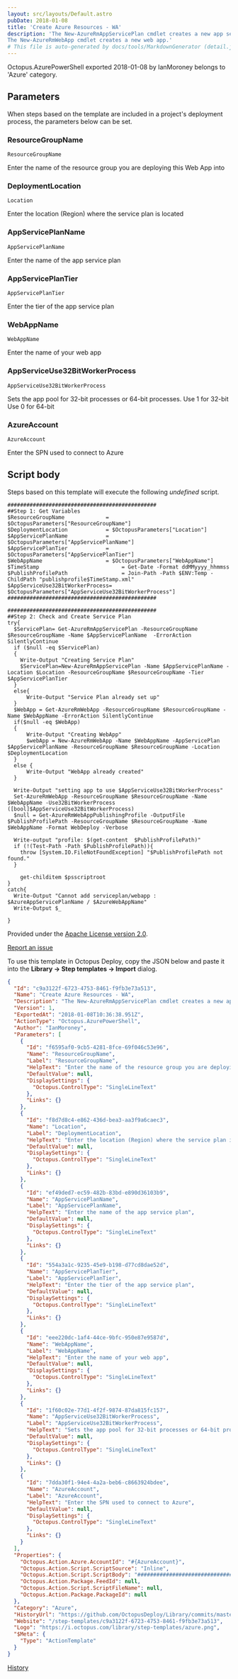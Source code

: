 ```yaml
---
layout: src/layouts/Default.astro
pubDate: 2018-01-08
title: 'Create Azure Resources - WA'
description: 'The New-AzureRmAppServicePlan cmdlet creates a new app service plan.
The New-AzureRmWebApp cmdlet creates a new web app.'
# This file is auto-generated by docs/tools/MarkdownGenerator (detail.js)
---
```


Octopus.AzurePowerShell exported 2018-01-08 by IanMoroney belongs to 'Azure' category.

## Parameters

When steps based on the template are included in a project's deployment process, the parameters below can be set.


<div class="param">

### ResourceGroupName

`ResourceGroupName`

Enter the name of the resource group you are deploying this Web App into

</div>
        
<div class="param">

### DeploymentLocation

`Location`

Enter the location (Region) where the service plan is located

</div>
        
<div class="param">

### AppServicePlanName

`AppServicePlanName`

Enter the name of the app service plan

</div>
        
<div class="param">

### AppServicePlanTier

`AppServicePlanTier`

Enter the tier of the app service plan

</div>
        
<div class="param">

### WebAppName

`WebAppName`

Enter the name of your web app

</div>
        
<div class="param">

### AppServiceUse32BitWorkerProcess

`AppServiceUse32BitWorkerProcess`

Sets the app pool for 32-bit processes or 64-bit processes.
Use 1 for 32-bit
Use 0 for 64-bit

</div>
        
<div class="param">

### AzureAccount

`AzureAccount`

Enter the SPN used to connect to Azure

</div>
        

## Script body

Steps based on this template will execute the following *undefined* script.

```undefined
###############################################
##Step 1: Get Variables
$ResourceGroupName             = $OctopusParameters["ResourceGroupName"] 
$DeploymentLocation            = $OctopusParameters["Location"] 
$AppServicePlanName            = $OctopusParameters["AppServicePlanName"] 
$AppServicePlanTier            = $OctopusParameters["AppServicePlanTier"]
$WebAppName                    = $OctopusParameters["WebAppName"]
$TimeStamp                          = Get-Date -Format ddMMyyyy_hhmmss
$PublishProfilePath                 = Join-Path -Path $ENV:Temp -ChildPath "publishprofile$TimeStamp.xml"
$AppServiceUse32BitWorkerProcess= $OctopusParameters["AppServiceUse32BitWorkerProcess"] 
###############################################

###############################################
##Step 2: Check and Create Service Plan
try{
  $ServicePlan= Get-AzureRmAppServicePlan -ResourceGroupName $ResourceGroupName -Name $AppServicePlanName  -ErrorAction SilentlyContinue 
  if ($null -eq $ServicePlan)
  {
    Write-Output "Creating Service Plan"
    $ServicePlan=New-AzureRmAppServicePlan -Name $AppServicePlanName -Location $Location -ResourceGroupName $ResourceGroupName -Tier $AppServicePlanTier
  }
  else{
      Write-Output "Service Plan already set up"
  }
  $WebApp = Get-AzureRmWebApp -ResourceGroupName $ResourceGroupName -Name $WebAppName -ErrorAction SilentlyContinue
  if($null -eq $WebApp)
  {
      Write-Output "Creating WebApp"
      $webApp = New-AzureRmWebApp -Name $WebAppName -AppServicePlan $AppServicePlanName -ResourceGroupName $ResourceGroupName -Location $DeploymentLocation
  }
  else {
      Write-Output "WebApp already created"
  }
  
  Write-Output "setting app to use $AppServiceUse32BitWorkerProcess" 
  Set-AzureRmWebApp -ResourceGroupName $ResourceGroupName -Name $WebAppName -Use32BitWorkerProcess ([bool]$AppServiceUse32BitWorkerProcess)
  $null = Get-AzureRmWebAppPublishingProfile -OutputFile $PublishProfilePath -ResourceGroupName $ResourceGroupName -Name $WebAppName -Format WebDeploy -Verbose
  
  Write-output "profile: $(get-content  $PublishProfilePath)"
  if (!(Test-Path -Path $PublishProfilePath)){
    throw [System.IO.FileNotFoundException] "$PublishProfilePath not found."
  }

    get-childitem $psscriptroot
}
catch{
  Write-Output "Cannot add serviceplan/webapp : $AzureAppServicePlanName / $AzureWebAppName"
  Write-Output $_

}

```

Provided under the [Apache License version 2.0](https://github.com/OctopusDeploy/Library/blob/master/LICENSE.txt).

[Report an issue](https://github.com/OctopusDeploy/Library/issues/new?assignees=&labels=&projects=&template=bug-report.yml&title=Issue%20with%20Create%20Azure%20Resources%20-%20WA&step-template=Create%20Azure%20Resources%20-%20WA)

<div class="get-json">

To use this template in Octopus Deploy, copy the JSON below and paste it into the **Library → Step templates → Import** dialog.

```json
{
  "Id": "c9a3122f-6723-4753-8461-f9fb3e73a513",
  "Name": "Create Azure Resources - WA",
  "Description": "The New-AzureRmAppServicePlan cmdlet creates a new app service plan.\nThe New-AzureRmWebApp cmdlet creates a new web app.",
  "Version": 1,
  "ExportedAt": "2018-01-08T10:36:38.951Z",
  "ActionType": "Octopus.AzurePowerShell",
  "Author": "IanMoroney",
  "Parameters": [
    {
      "Id": "f6595af0-9cb5-4281-8fce-69f046c53e96",
      "Name": "ResourceGroupName",
      "Label": "ResourceGroupName",
      "HelpText": "Enter the name of the resource group you are deploying this Web App into",
      "DefaultValue": null,
      "DisplaySettings": {
        "Octopus.ControlType": "SingleLineText"
      },
      "Links": {}
    },
    {
      "Id": "f8d7d8c4-e862-436d-bea3-aa3f9a6caec3",
      "Name": "Location",
      "Label": "DeploymentLocation",
      "HelpText": "Enter the location (Region) where the service plan is located",
      "DefaultValue": null,
      "DisplaySettings": {
        "Octopus.ControlType": "SingleLineText"
      },
      "Links": {}
    },
    {
      "Id": "ef49ded7-ec59-482b-83bd-e890d36103b9",
      "Name": "AppServicePlanName",
      "Label": "AppServicePlanName",
      "HelpText": "Enter the name of the app service plan",
      "DefaultValue": null,
      "DisplaySettings": {
        "Octopus.ControlType": "SingleLineText"
      },
      "Links": {}
    },
    {
      "Id": "554a3a1c-9235-45e9-b198-d77cd8dae52d",
      "Name": "AppServicePlanTier",
      "Label": "AppServicePlanTier",
      "HelpText": "Enter the tier of the app service plan",
      "DefaultValue": null,
      "DisplaySettings": {
        "Octopus.ControlType": "SingleLineText"
      },
      "Links": {}
    },
    {
      "Id": "eee220dc-1af4-44ce-9bfc-950e87e9587d",
      "Name": "WebAppName",
      "Label": "WebAppName",
      "HelpText": "Enter the name of your web app",
      "DefaultValue": null,
      "DisplaySettings": {
        "Octopus.ControlType": "SingleLineText"
      },
      "Links": {}
    },
    {
      "Id": "1f60c02e-77d1-4f2f-9874-87da815fc157",
      "Name": "AppServiceUse32BitWorkerProcess",
      "Label": "AppServiceUse32BitWorkerProcess",
      "HelpText": "Sets the app pool for 32-bit processes or 64-bit processes.\nUse 1 for 32-bit\nUse 0 for 64-bit",
      "DefaultValue": null,
      "DisplaySettings": {
        "Octopus.ControlType": "SingleLineText"
      },
      "Links": {}
    },
    {
      "Id": "7dda30f1-94e4-4a2a-beb6-c8663924bdee",
      "Name": "AzureAccount",
      "Label": "AzureAccount",
      "HelpText": "Enter the SPN used to connect to Azure",
      "DefaultValue": null,
      "DisplaySettings": {
        "Octopus.ControlType": "SingleLineText"
      },
      "Links": {}
    }
  ],
  "Properties": {
    "Octopus.Action.Azure.AccountId": "#{AzureAccount}",
    "Octopus.Action.Script.ScriptSource": "Inline",
    "Octopus.Action.Script.ScriptBody": "###############################################\n##Step 1: Get Variables\n$ResourceGroupName             = $OctopusParameters[\"ResourceGroupName\"] \n$DeploymentLocation            = $OctopusParameters[\"Location\"] \n$AppServicePlanName            = $OctopusParameters[\"AppServicePlanName\"] \n$AppServicePlanTier            = $OctopusParameters[\"AppServicePlanTier\"]\n$WebAppName                    = $OctopusParameters[\"WebAppName\"]\n$TimeStamp                          = Get-Date -Format ddMMyyyy_hhmmss\n$PublishProfilePath                 = Join-Path -Path $ENV:Temp -ChildPath \"publishprofile$TimeStamp.xml\"\n$AppServiceUse32BitWorkerProcess= $OctopusParameters[\"AppServiceUse32BitWorkerProcess\"] \n###############################################\n\n###############################################\n##Step 2: Check and Create Service Plan\ntry{\n  $ServicePlan= Get-AzureRmAppServicePlan -ResourceGroupName $ResourceGroupName -Name $AppServicePlanName  -ErrorAction SilentlyContinue \n  if ($null -eq $ServicePlan)\n  {\n    Write-Output \"Creating Service Plan\"\n    $ServicePlan=New-AzureRmAppServicePlan -Name $AppServicePlanName -Location $Location -ResourceGroupName $ResourceGroupName -Tier $AppServicePlanTier\n  }\n  else{\n      Write-Output \"Service Plan already set up\"\n  }\n  $WebApp = Get-AzureRmWebApp -ResourceGroupName $ResourceGroupName -Name $WebAppName -ErrorAction SilentlyContinue\n  if($null -eq $WebApp)\n  {\n      Write-Output \"Creating WebApp\"\n      $webApp = New-AzureRmWebApp -Name $WebAppName -AppServicePlan $AppServicePlanName -ResourceGroupName $ResourceGroupName -Location $DeploymentLocation\n  }\n  else {\n      Write-Output \"WebApp already created\"\n  }\n  \n  Write-Output \"setting app to use $AppServiceUse32BitWorkerProcess\" \n  Set-AzureRmWebApp -ResourceGroupName $ResourceGroupName -Name $WebAppName -Use32BitWorkerProcess ([bool]$AppServiceUse32BitWorkerProcess)\n  $null = Get-AzureRmWebAppPublishingProfile -OutputFile $PublishProfilePath -ResourceGroupName $ResourceGroupName -Name $WebAppName -Format WebDeploy -Verbose\n  \n  Write-output \"profile: $(get-content  $PublishProfilePath)\"\n  if (!(Test-Path -Path $PublishProfilePath)){\n    throw [System.IO.FileNotFoundException] \"$PublishProfilePath not found.\"\n  }\n\n    get-childitem $psscriptroot\n}\ncatch{\n  Write-Output \"Cannot add serviceplan/webapp : $AzureAppServicePlanName / $AzureWebAppName\"\n  Write-Output $_\n\n}\n",
    "Octopus.Action.Package.FeedId": null,
    "Octopus.Action.Script.ScriptFileName": null,
    "Octopus.Action.Package.PackageId": null
  },
  "Category": "Azure",
  "HistoryUrl": "https://github.com/OctopusDeploy/Library/commits/master/step-templates//opt/buildagent/work/75443764cd38076d/step-templates/azure-create-new-webapp.json",
  "Website": "/step-templates/c9a3122f-6723-4753-8461-f9fb3e73a513",
  "Logo": "https://i.octopus.com/library/step-templates/azure.png",
  "$Meta": {
    "Type": "ActionTemplate"
  }
}
```

[History](https://github.com/OctopusDeploy/Library/commits/master/step-templates/https://github.com/OctopusDeploy/Library/commits/master/step-templates//opt/buildagent/work/75443764cd38076d/step-templates/azure-create-new-webapp.json)

</div>
